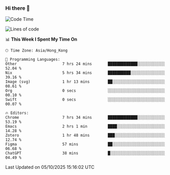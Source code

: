 ### Hi there 👋

<!--
**nicehiro/nicehiro** is a ✨ _special_ ✨ repository because its `README.md` (this file) appears on your GitHub profile.

Here are some ideas to get you started:

- 🔭 I’m currently working on ...
- 🌱 I’m currently learning ...
- 👯 I’m looking to collaborate on ...
- 🤔 I’m looking for help with ...
- 💬 Ask me about ...
- 📫 How to reach me: ...
- 😄 Pronouns: ...
- ⚡ Fun fact: ...
-->

<!--START_SECTION:waka-->
![Code Time](http://img.shields.io/badge/Code%20Time-1%2C120%20hrs%2021%20mins-blue)

![Lines of code](https://img.shields.io/badge/From%20Hello%20World%20I%27ve%20Written-1.9%20million%20lines%20of%20code-blue)

📊 **This Week I Spent My Time On** 

```text
🕑︎ Time Zone: Asia/Hong_Kong

💬 Programming Languages: 
Other                    7 hrs 24 mins       █████████████░░░░░░░░░░░░   52.04 % 
Nix                      5 hrs 34 mins       ██████████░░░░░░░░░░░░░░░   39.16 % 
Image (svg)              1 hr 13 mins        ██░░░░░░░░░░░░░░░░░░░░░░░   08.61 % 
Org                      0 secs              ░░░░░░░░░░░░░░░░░░░░░░░░░   00.10 % 
Swift                    0 secs              ░░░░░░░░░░░░░░░░░░░░░░░░░   00.07 % 

🔥 Editors: 
Chrome                   7 hrs 34 mins       █████████████░░░░░░░░░░░░   53.19 % 
Emacs                    2 hrs 1 min         ████░░░░░░░░░░░░░░░░░░░░░   14.28 % 
Zotero                   1 hr 48 mins        ███░░░░░░░░░░░░░░░░░░░░░░   12.74 % 
Figma                    57 mins             ██░░░░░░░░░░░░░░░░░░░░░░░   06.68 % 
ChatGPT                  38 mins             █░░░░░░░░░░░░░░░░░░░░░░░░   04.49 % 
```


 Last Updated on 05/10/2025 15:16:02 UTC
<!--END_SECTION:waka-->

